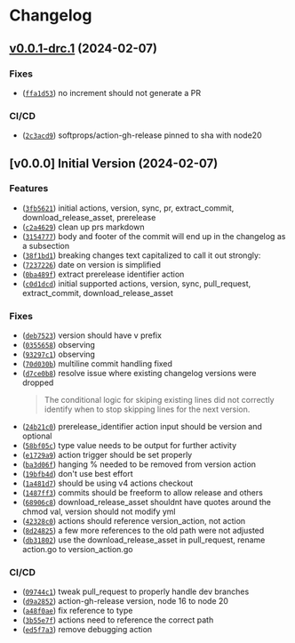 # Changelog

## [v0.0.1-drc.1](https://github.com/jakbytes/version_actions/compare/v0.0.0...v0.0.1-drc.1) (2024-02-07)
### Fixes

- ([`ffa1d53`](https://github.com/jakbytes/version_actions/commit/ffa1d5370ba7bfd933ace9954b0fd369021a9665)) no increment should not generate a PR

### CI/CD

- ([`2c3acd9`](https://github.com/jakbytes/version_actions/commit/2c3acd9472dc067d35a29990f122a71e4fad0372)) softprops/action-gh-release pinned to sha with node20

## [v0.0.0] Initial Version (2024-02-07)
### Features

- ([`3fb5621`](https://github.com/jakbytes/version_actions/commit/3fb562193137e64068da04b1dbb9d3c69b4fc5b3)) initial actions, version, sync, pr, extract_commit, download_release_asset, prerelease
- ([`c2a4629`](https://github.com/jakbytes/version_actions/commit/c2a4629dd8aadaafd8b577cf3738a8ec4eb34624)) clean up prs markdown
- ([`3154777`](https://github.com/jakbytes/version_actions/commit/3154777b22d84f248a31abf98695727df4d84b8e)) body and footer of the commit will end up in the changelog as a subsection
- ([`38f1bd1`](https://github.com/jakbytes/version_actions/commit/38f1bd1091e162416bbcc653da5865b8f70e2c49)) breaking changes text capitalized to call it out strongly:
- ([`7237226`](https://github.com/jakbytes/version_actions/commit/72372265d197605918b127c92eb75375c3715382)) date on version is simplified
- ([`0ba489f`](https://github.com/jakbytes/version_actions/commit/0ba489f5f33d221061c149fed64166c26c6322ae)) extract prerelease identifier action
- ([`c0d1dcd`](https://github.com/jakbytes/version_actions/commit/c0d1dcd0e3483390d8d7405569bcf3eadcce5710)) initial supported actions, version, sync, pull_request, extract_commit, download_release_asset

### Fixes

- ([`deb7523`](https://github.com/jakbytes/version_actions/commit/deb7523fc729ed0e9a1ef8a0a05710af9a783841)) version should have v prefix
- ([`0355658`](https://github.com/jakbytes/version_actions/commit/03556582d5a46e64452c945454d95e2ddc1a4784)) observing
- ([`93297c1`](https://github.com/jakbytes/version_actions/commit/93297c169c9ce8aabf9f0df7292e2e04a6296070)) observing
- ([`70d030b`](https://github.com/jakbytes/version_actions/commit/70d030b01e8d9672076b8017cd10d6d75b001986)) multiline commit handling fixed
- ([`d7ce0b8`](https://github.com/jakbytes/version_actions/commit/d7ce0b88ef4d3c296f7db91d6ec5c14af2233c2b)) resolve issue where existing changelog versions were dropped
  > 
  > The conditional logic for skiping existing lines did not correctly identify when to stop skipping lines for the next version.
- ([`24b21c0`](https://github.com/jakbytes/version_actions/commit/24b21c024993d337061c3ee53f3d179f11293ecb)) prerelease_identifier action input should be version and optional
- ([`58bf05c`](https://github.com/jakbytes/version_actions/commit/58bf05caf571984ec6b2233ddb6f18a109a624ba)) type value needs to be output for further activity
- ([`e1729a9`](https://github.com/jakbytes/version_actions/commit/e1729a947a61a321155939e72779334c88033b47)) action trigger should be set properly
- ([`ba3d06f`](https://github.com/jakbytes/version_actions/commit/ba3d06fc58c65dc4fae5dd39c0d539207d906118)) hanging % needed to be removed from version action
- ([`19bfb4d`](https://github.com/jakbytes/version_actions/commit/19bfb4db2aa5af63bead5067d2d3582e6b67fba2)) don't use best effort
- ([`1a481d7`](https://github.com/jakbytes/version_actions/commit/1a481d72d0715ae6d7d88a9b434502513529c18c)) should be using v4 actions checkout
- ([`1487ff3`](https://github.com/jakbytes/version_actions/commit/1487ff34f740541c9cb5aa3345aa14e6d1d93abc)) commits should be freeform to allow release and others
- ([`68906c8`](https://github.com/jakbytes/version_actions/commit/68906c816d30d62c6f67c4a35b5e6003ccd74fbf)) download_release_asset shouldnt have quotes around the chmod val, version should not modify yml
- ([`42328c0`](https://github.com/jakbytes/version_actions/commit/42328c0dc7d95b59e58c1373f678834420f8c329)) actions should reference version_action, not action
- ([`8d24825`](https://github.com/jakbytes/version_actions/commit/8d24825ef39953f45c2fae275b420777c635ba5c)) a few more references to the old path were not adjusted
- ([`db31802`](https://github.com/jakbytes/version_actions/commit/db31802dc409e7306ca2a4b17a8a1ba3e8332c05)) use the download_release_asset in pull_request, rename action.go to version_action.go

### CI/CD

- ([`09744c1`](https://github.com/jakbytes/version_actions/commit/09744c1d845d1c9c26d9831595a27c26f4bacc38)) tweak pull_request to properly handle dev branches
- ([`d9a2852`](https://github.com/jakbytes/version_actions/commit/d9a28521ed93dcac2c43df8137b89eba5e231be2)) action-gh-release version, node 16 to node 20
- ([`a48f0ae`](https://github.com/jakbytes/version_actions/commit/a48f0aeac3a5c4ce3bed5af4e055bff7174bd99f)) fix reference to type
- ([`3b55e7f`](https://github.com/jakbytes/version_actions/commit/3b55e7fbce860c789836006c2c1e93ab3a1554ce)) actions need to reference the correct path
- ([`ed5f7a3`](https://github.com/jakbytes/version_actions/commit/ed5f7a398dd060d3a9769c344206c2b86dad2959)) remove debugging action
